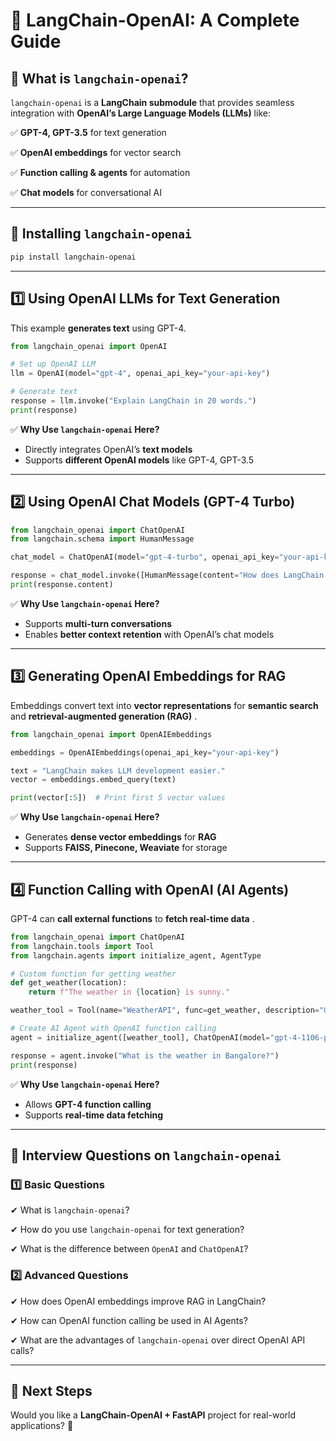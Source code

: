# **🚀 LangChain-OpenAI: A Complete Guide**

## **🔹 What is `langchain-openai`?**

`langchain-openai` is a **LangChain submodule** that provides seamless integration with **OpenAI’s Large Language Models (LLMs)** like:

✅ **GPT-4, GPT-3.5** for text generation

✅ **OpenAI embeddings** for vector search

✅ **Function calling & agents** for automation

✅ **Chat models** for conversational AI

---

## **🔹 Installing `langchain-openai`**

```bash
pip install langchain-openai
```

---

## **1️⃣ Using OpenAI LLMs for Text Generation**

This example **generates text** using GPT-4.

```python
from langchain_openai import OpenAI

# Set up OpenAI LLM
llm = OpenAI(model="gpt-4", openai_api_key="your-api-key")

# Generate text
response = llm.invoke("Explain LangChain in 20 words.")
print(response)
```

✅ **Why Use `langchain-openai` Here?**

* Directly integrates OpenAI’s **text models**
* Supports **different OpenAI models** like GPT-4, GPT-3.5

---

## **2️⃣ Using OpenAI Chat Models (GPT-4 Turbo)**

```python
from langchain_openai import ChatOpenAI
from langchain.schema import HumanMessage

chat_model = ChatOpenAI(model="gpt-4-turbo", openai_api_key="your-api-key")

response = chat_model.invoke([HumanMessage(content="How does LangChain help in AI development?")])
print(response.content)
```

✅ **Why Use `langchain-openai` Here?**

* Supports **multi-turn conversations**
* Enables **better context retention** with OpenAI’s chat models

---

## **3️⃣ Generating OpenAI Embeddings for RAG**

Embeddings convert text into **vector representations** for **semantic search** and  **retrieval-augmented generation (RAG)** .

```python
from langchain_openai import OpenAIEmbeddings

embeddings = OpenAIEmbeddings(openai_api_key="your-api-key")

text = "LangChain makes LLM development easier."
vector = embeddings.embed_query(text)

print(vector[:5])  # Print first 5 vector values
```

✅ **Why Use `langchain-openai` Here?**

* Generates **dense vector embeddings** for **RAG**
* Supports **FAISS, Pinecone, Weaviate** for storage

---

## **4️⃣ Function Calling with OpenAI (AI Agents)**

GPT-4 can **call external functions** to  **fetch real-time data** .

```python
from langchain_openai import ChatOpenAI
from langchain.tools import Tool
from langchain.agents import initialize_agent, AgentType

# Custom function for getting weather
def get_weather(location):
    return f"The weather in {location} is sunny."

weather_tool = Tool(name="WeatherAPI", func=get_weather, description="Get weather for a location.")

# Create AI Agent with OpenAI function calling
agent = initialize_agent([weather_tool], ChatOpenAI(model="gpt-4-1106-preview", openai_api_key="your-api-key"), agent=AgentType.OPENAI_MULTI_FUNCTIONS)

response = agent.invoke("What is the weather in Bangalore?")
print(response)
```

✅ **Why Use `langchain-openai` Here?**

* Allows **GPT-4 function calling**
* Supports **real-time data fetching**

---

## **🔹 Interview Questions on `langchain-openai`**

### **1️⃣ Basic Questions**

✔ What is `langchain-openai`?

✔ How do you use `langchain-openai` for text generation?

✔ What is the difference between `OpenAI` and `ChatOpenAI`?

### **2️⃣ Advanced Questions**

✔ How does OpenAI embeddings improve RAG in LangChain?

✔ How can OpenAI function calling be used in AI Agents?

✔ What are the advantages of `langchain-openai` over direct OpenAI API calls?

---

## **🚀 Next Steps**

Would you like a **LangChain-OpenAI + FastAPI** project for real-world applications? 🎯
